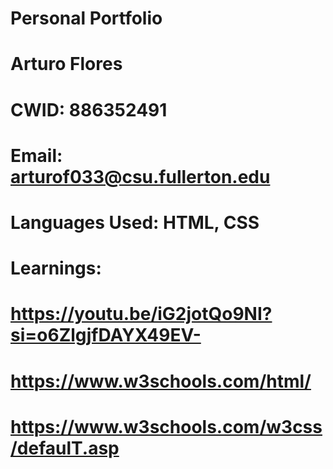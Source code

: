 # Personal Portfolio

# Arturo Flores
# CWID: 886352491
# Email: arturof033@csu.fullerton.edu
# Languages Used: HTML, CSS
# Learnings: 
  # https://youtu.be/iG2jotQo9NI?si=o6ZlgjfDAYX49EV-
  # https://www.w3schools.com/html/
  # https://www.w3schools.com/w3css/defaulT.asp
